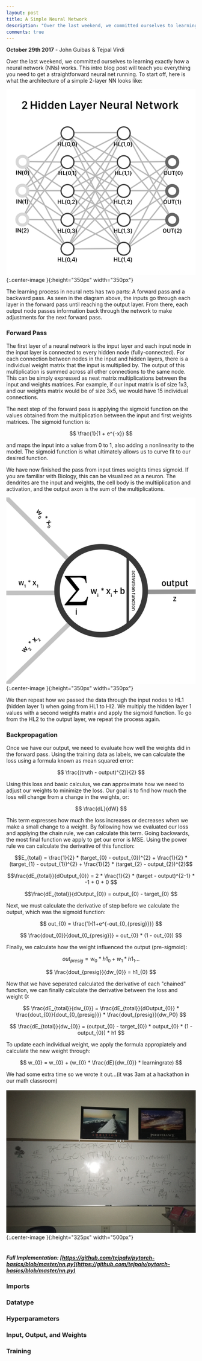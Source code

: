 ```yaml
---
layout: post
title: A Simple Neural Network
description: "Over the last weekend, we committed ourselves to learning exactly how a neural network (NNs) works. This intro blog post will teach you everything you need to get a straightforward neural net running."
comments: true
---
```

**October 29th 2017** - John Guibas & Tejpal Virdi

Over the last weekend, we committed ourselves to learning exactly how a neural network (NNs) works. This intro blog post will teach you everything you need to get a straightforward neural net running. To start off, here is what the architecture of a simple 2-layer NN looks like:

![Architecture](/images/net.png){:.center-image }{:height="350px" width="350px"}

The learning process in neural nets has two parts: A forward pass and a backward pass. As seen in the diagram above, the inputs go through each layer in the forward pass until reaching the output layer. From there, each output node passes information back through the network to make adjustments for the next forward pass. 

### Forward Pass

The first layer of a neural network is the input layer and each input node in the input layer is connected to every hidden node (fully-connected). 
For each connection between nodes in the input and hidden layers, there is a individual weight matrix that the input is multiplied by. The output of this multiplication is summed across all other connections to the same node. This can be simply expressed as neat matrix multiplications between the input and weights matrices. For example, if our input matrix is of size 1x3, and our weights matrix would be of size 3x5, we would have 15 individual connections. 

The next step of the forward pass is applying the sigmoid function on the values obtained from the multiplication between the input and first weights matrices. The sigmoid function is:

$$ \frac{1}{1 + e^{-x}} $$

and maps the input into a value from 0 to 1, also adding a nonlinearity to the model. The sigmoid function is what ultimately allows us to curve fit to our desired function. 

We have now finished the pass from input times weights times sigmoid. If you are familiar with Biology, this can be visualized as a neuron. The dendrites are the input and weights, the cell body is the multiiplication and activation, and the output axon is the sum of the multiplications. 

![Node](/images/node.png){:.center-image }{:height="350px" width="350px"}

We then repeat how we passed the data through the input nodes to HL1 (hidden layer 1) when going from HL1 to Hl2. We multiply the hidden layer 1 values with a second weights matrix and apply the sigmoid function. To go from the HL2 to the output layer, we repeat the process again. 


### Backpropagation

Once we have our output, we need to evaluate how well the weights did in the forward pass. Using the training data as labels, we can calculate the loss using a formula known as mean squared error:

$$ \frac{(truth - output)^{2}}{2} $$

Using this loss and basic calculus, we can approximate how we need to adjust our weights to minimize the loss. Our goal is to find how much the loss will change from a change in the weights, or:

$$ \frac{dL}{dW} $$

This term expresses how much the loss increases or decreases when we make a small change to a weight. By following how we evaluated our loss and applying the chain rule, we can calculate this term. Going backwards, the most final function we apply to get our error is MSE. Using the power rule we can calculate the derivative of this function:

$$E_{total} = \frac{1}{2} * (target_{0} - output_{0})^{2} + \frac{1}{2} * (target_{1} - output_{1})^{2} + \frac{1}{2} * (target_{2} - output_{2})^{2}$$

$$\frac{dE_{total}}{dOutput_{0}} = 2 * \frac{1}{2} * (target - output)^{2-1} * -1 + 0 + 0 $$

$$\frac{dE_{total}}{dOutput_{0}} = output_{0} - target_{0} $$

Next, we must calculate the derivative of step before we calculate the output, which was the sigmoid function:

$$ out_{0} = \frac{1}{1+e^{-out_{0_{presig}}}} $$

$$ \frac{dout_{0}}{dout_{0_{presig}}} = out_{0} * (1 - out_{0}) $$

Finally, we calculate how the weight influenced the output (pre-sigmoid):

$$ out_{presig} = w_{0} * h1_{0} + w_{1} * h1_{1} ... $$

$$ \frac{dout_{presig}}{dw_{0}} = h1_{0} $$


Now that we have seperated calculated the derivative of each "chained" function, we can finally calculate the derivative between the loss and weight 0:

$$ \frac{dE_{total}}{dw_{0}} = \frac{dE_{total}}{dOutput_{0}} * \frac{dout_{0}}{dout_{0_{presig}}} * \frac{dout_{presig}}{dw_P0} $$

$$ \frac{dE_{total}}{dw_{0}} = (output_{0} - target_{0}) * output_{0} * (1 - output_{0}) * h1 $$

To update each individual weight, we apply the formula appropiately and calculate the new weight through:

$$ w_{0} = w_{0} + (w_{0} * \frac{dE}{dw_{0}} * learningrate) $$

We had some extra time so we wrote it out...(it was 3am at a hackathon in our math classroom)
<br>
<br>
![image-title-here](/images/backprop.JPG){:.center-image }{:height="325px" width="500px"}
<br>
<br>
##### Full Implementation: [https://github.com/tejpalv/pytorch-basics/blob/master/nn.py](https://github.com/tejpalv/pytorch-basics/blob/master/nn.py) 

### Imports

<script src="https://gist.github.com/johnguibas/c4fb4f01eb27ce17dd41780713fcc7ff.js"></script>

### Datatype
<script src="https://gist.github.com/johnguibas/68af7c1a6d4d667ce126160a6cdb57a0.js"></script>

### Hyperparameters
<script src="https://gist.github.com/johnguibas/8a450e40c06bdc0f230409bbc384bdb1.js"></script>

### Input, Output, and Weights
<script src="https://gist.github.com/johnguibas/f82a708cd8a9d59258a1276025655963.js"></script>

### Training
<script src="https://gist.github.com/johnguibas/15c2e09a5d30ed152228718a2b073678.js"></script>











